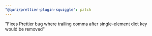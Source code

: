 ```yaml
---
"@quri/prettier-plugin-squiggle": patch
---
```


"Fixes Prettier bug where trailing comma after single-element dict key would be removed"
